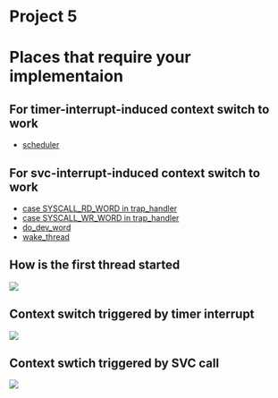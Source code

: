 # Project 5

# Places that require your implementaion
## For timer-interrupt-induced context switch to work
- [scheduler](https://github.com/sklaw/enee447project5_hw_template_Shuangqi_sessions/blob/master/threads.c#L109-L153)
## For svc-interrupt-induced context switch to work
- [case SYSCALL_RD_WORD in trap_handler](https://github.com/sklaw/enee447project5_hw_template_Shuangqi_sessions/blob/master/threads.c#L157-L179)
- [case SYSCALL_WR_WORD in trap_handler](https://github.com/sklaw/enee447project5_hw_template_Shuangqi_sessions/blob/master/trap_handlers.c#L62-L74)
- [do_dev_word](https://github.com/sklaw/enee447project5_hw_template_Shuangqi_sessions/blob/master/io.c#L276-L309)
- [wake_thread](https://github.com/sklaw/enee447project5_hw_template_Shuangqi_sessions/blob/master/threads.c#L157-L179)

## How is the first thread started
![](https://github.com/sklaw/enee447project5_hw_template_Shuangqi_sessions/blob/master/images_used_by_README/how_the_first_thread_is_started.jpg)

## Context switch triggered by timer interrupt
![](https://github.com/sklaw/enee447project5_hw_template_Shuangqi_sessions/blob/master/images_used_by_README/context_swtich_triggered_by_timer_interrupt.jpg)

## Context swtich triggered by SVC call
![](https://github.com/sklaw/enee447project5_hw_template_Shuangqi_sessions/blob/master/images_used_by_README/context_switch_triggered_by_svc_call.jpg)
